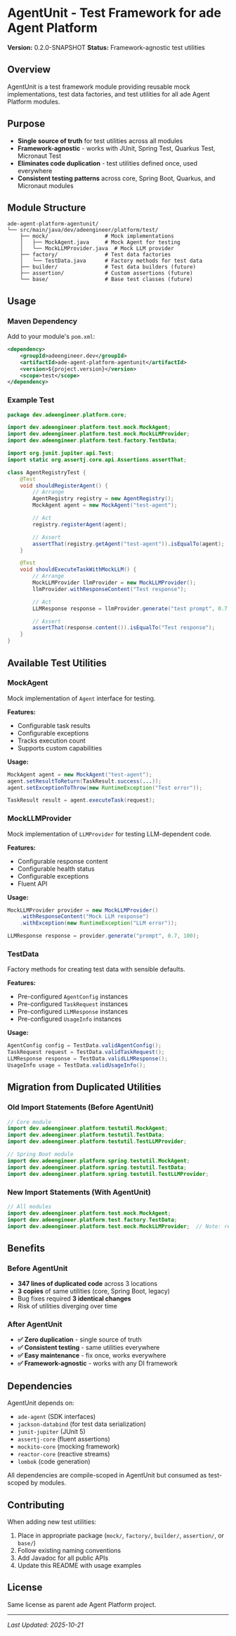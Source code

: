 # AgentUnit - Test Framework for ade Agent Platform

**Version:** 0.2.0-SNAPSHOT
**Status:** Framework-agnostic test utilities

## Overview

AgentUnit is a test framework module providing reusable mock implementations, test data factories, and test utilities for all ade Agent Platform modules.

## Purpose

- **Single source of truth** for test utilities across all modules
- **Framework-agnostic** - works with JUnit, Spring Test, Quarkus Test, Micronaut Test
- **Eliminates code duplication** - test utilities defined once, used everywhere
- **Consistent testing patterns** across core, Spring Boot, Quarkus, and Micronaut modules

## Module Structure

```
ade-agent-platform-agentunit/
└── src/main/java/dev/adeengineer/platform/test/
    ├── mock/                  # Mock implementations
    │   ├── MockAgent.java     # Mock Agent for testing
    │   └── MockLLMProvider.java  # Mock LLM provider
    ├── factory/               # Test data factories
    │   └── TestData.java      # Factory methods for test data
    ├── builder/               # Test data builders (future)
    ├── assertion/             # Custom assertions (future)
    └── base/                  # Base test classes (future)
```

## Usage

### Maven Dependency

Add to your module's `pom.xml`:

```xml
<dependency>
    <groupId>adeengineer.dev</groupId>
    <artifactId>ade-agent-platform-agentunit</artifactId>
    <version>${project.version}</version>
    <scope>test</scope>
</dependency>
```

### Example Test

```java
package dev.adeengineer.platform.core;

import dev.adeengineer.platform.test.mock.MockAgent;
import dev.adeengineer.platform.test.mock.MockLLMProvider;
import dev.adeengineer.platform.test.factory.TestData;

import org.junit.jupiter.api.Test;
import static org.assertj.core.api.Assertions.assertThat;

class AgentRegistryTest {
    @Test
    void shouldRegisterAgent() {
        // Arrange
        AgentRegistry registry = new AgentRegistry();
        MockAgent agent = new MockAgent("test-agent");

        // Act
        registry.registerAgent(agent);

        // Assert
        assertThat(registry.getAgent("test-agent")).isEqualTo(agent);
    }

    @Test
    void shouldExecuteTaskWithMockLLM() {
        // Arrange
        MockLLMProvider llmProvider = new MockLLMProvider();
        llmProvider.withResponseContent("Test response");

        // Act
        LLMResponse response = llmProvider.generate("test prompt", 0.7, 100);

        // Assert
        assertThat(response.content()).isEqualTo("Test response");
    }
}
```

## Available Test Utilities

### MockAgent

Mock implementation of `Agent` interface for testing.

**Features:**
- Configurable task results
- Configurable exceptions
- Tracks execution count
- Supports custom capabilities

**Usage:**
```java
MockAgent agent = new MockAgent("test-agent");
agent.setResultToReturn(TaskResult.success(...));
agent.setExceptionToThrow(new RuntimeException("Test error"));

TaskResult result = agent.executeTask(request);
```

### MockLLMProvider

Mock implementation of `LLMProvider` for testing LLM-dependent code.

**Features:**
- Configurable response content
- Configurable health status
- Configurable exceptions
- Fluent API

**Usage:**
```java
MockLLMProvider provider = new MockLLMProvider()
    .withResponseContent("Mock LLM response")
    .withException(new RuntimeException("LLM error"));

LLMResponse response = provider.generate("prompt", 0.7, 100);
```

### TestData

Factory methods for creating test data with sensible defaults.

**Features:**
- Pre-configured `AgentConfig` instances
- Pre-configured `TaskRequest` instances
- Pre-configured `LLMResponse` instances
- Pre-configured `UsageInfo` instances

**Usage:**
```java
AgentConfig config = TestData.validAgentConfig();
TaskRequest request = TestData.validTaskRequest();
LLMResponse response = TestData.validLLMResponse();
UsageInfo usage = TestData.validUsageInfo();
```

## Migration from Duplicated Utilities

### Old Import Statements (Before AgentUnit)

```java
// Core module
import dev.adeengineer.platform.testutil.MockAgent;
import dev.adeengineer.platform.testutil.TestData;
import dev.adeengineer.platform.testutil.TestLLMProvider;

// Spring Boot module
import dev.adeengineer.platform.spring.testutil.MockAgent;
import dev.adeengineer.platform.spring.testutil.TestData;
import dev.adeengineer.platform.spring.testutil.TestLLMProvider;
```

### New Import Statements (With AgentUnit)

```java
// All modules
import dev.adeengineer.platform.test.mock.MockAgent;
import dev.adeengineer.platform.test.factory.TestData;
import dev.adeengineer.platform.test.mock.MockLLMProvider;  // Note: renamed from TestLLMProvider
```

## Benefits

### Before AgentUnit

- **347 lines of duplicated code** across 3 locations
- **3 copies** of same utilities (core, Spring Boot, legacy)
- Bug fixes required **3 identical changes**
- Risk of utilities diverging over time

### After AgentUnit

- **✅ Zero duplication** - single source of truth
- **✅ Consistent testing** - same utilities everywhere
- **✅ Easy maintenance** - fix once, works everywhere
- **✅ Framework-agnostic** - works with any DI framework

## Dependencies

AgentUnit depends on:
- `ade-agent` (SDK interfaces)
- `jackson-databind` (for test data serialization)
- `junit-jupiter` (JUnit 5)
- `assertj-core` (fluent assertions)
- `mockito-core` (mocking framework)
- `reactor-core` (reactive streams)
- `lombok` (code generation)

All dependencies are compile-scoped in AgentUnit but consumed as test-scoped by modules.

## Contributing

When adding new test utilities:
1. Place in appropriate package (`mock/`, `factory/`, `builder/`, `assertion/`, or `base/`)
2. Follow existing naming conventions
3. Add Javadoc for all public APIs
4. Update this README with usage examples

## License

Same license as parent ade Agent Platform project.

---

*Last Updated: 2025-10-21*
